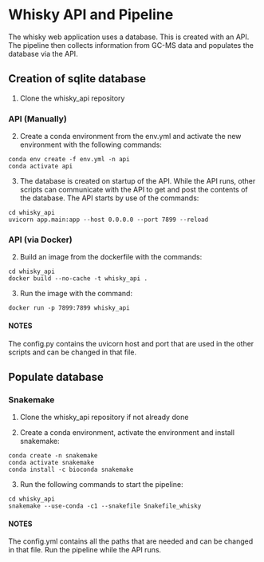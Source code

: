# Whisky API and Pipeline
The whisky web application uses a database. This is created with an API. The pipeline then collects information from GC-MS data and populates the database via the API.

## Creation of sqlite database
1. Clone the whisky_api repository

### API (Manually)
2. Create a conda environment from the env.yml and activate the new environment with the following commands:
```
conda env create -f env.yml -n api
conda activate api
```

3. The database is created on startup of the API. While the API runs, other scripts can communicate with the API to get and post the contents of the database. The API starts by use of the commands:
```
cd whisky_api
uvicorn app.main:app --host 0.0.0.0 --port 7899 --reload
```

### API (via Docker)
2. Build an image from the dockerfile with the commands:
```
cd whisky_api
docker build --no-cache -t whisky_api .
```

3. Run the image with the command:
```
docker run -p 7899:7899 whisky_api
```

#### NOTES
The config.py contains the uvicorn host and port that are used in the other scripts and can be changed in that file.

## Populate database

### Snakemake
1. Clone the whisky_api repository if not already done

2. Create a conda environment, activate the environment and install snakemake:
```
conda create -n snakemake
conda activate snakemake
conda install -c bioconda snakemake
```

3. Run the following commands to start the pipeline:
```
cd whisky_api
snakemake --use-conda -c1 --snakefile Snakefile_whisky
```
#### NOTES
The config.yml contains all the paths that are needed and can be changed in that file.
Run the pipeline while the API runs.
